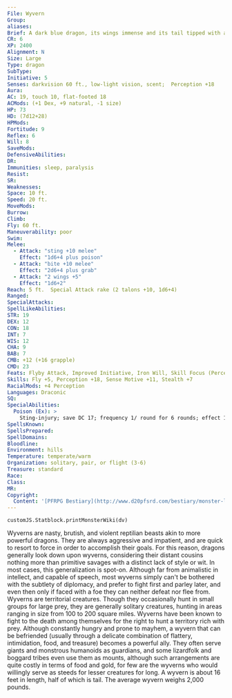 ```yaml
---
File: Wyvern
Group: 
aliases: 
Brief: A dark blue dragon, its wings immense and its tail tipped with a hooked stinger, lands on two taloned feet and roars a challenge.
CR: 6
XP: 2400
Alignment: N
Size: Large
Type: dragon
SubType: 
Initiative: 5
Senses: darkvision 60 ft., low-light vision, scent;  Perception +18
Aura: 
AC: 19, touch 10, flat-footed 18
ACMods: (+1 Dex, +9 natural, -1 size)
HP: 73
HD: (7d12+28)
HPMods: 
Fortitude: 9
Reflex: 6
Will: 8
SaveMods: 
DefensiveAbilities: 
DR: 
Immunities: sleep, paralysis
Resist: 
SR: 
Weaknesses: 
Space: 10 ft.
Speed: 20 ft.
MoveMods: 
Burrow: 
Climb: 
Fly: 60 ft.
Maneuverability: poor
Swim: 
Melee: 
  - Attack: "sting +10 melee"
    Effect: "1d6+4 plus poison"
  - Attack: "bite +10 melee"
    Effect: "2d6+4 plus grab"
  - Attack: "2 wings +5"
    Effect: "1d6+2"
Reach: 5 ft.  Special Attack rake (2 talons +10, 1d6+4)
Ranged: 
SpecialAttacks: 
SpellLikeAbilities: 
STR: 19
DEX: 12
CON: 18
INT: 7
WIS: 12
CHA: 9
BAB: 7
CMB: +12 (+16 grapple)
CMD: 23
Feats: Flyby Attack, Improved Initiative, Iron Will, Skill Focus (Perception)
Skills: Fly +5, Perception +18, Sense Motive +11, Stealth +7
RacialMods: +4 Perception
Languages: Draconic
SQ: 
SpecialAbilities:
  Poison (Ex): >
    Sting-injury; save DC 17; frequency 1/ round for 6 rounds; effect 1d4 Constitution damage; cure 2 consecutive saves. The save DC is Constitution-based.
SpellsKnown: 
SpellsPrepared: 
SpellDomains: 
Bloodline: 
Environment: hills
Temperature: temperate/warm
Organization: solitary, pair, or flight (3-6)
Treasure: standard
Race: 
Class: 
MR: 
Copyright:
  Content: '[PFRPG Bestiary](http://www.d20pfsrd.com/bestiary/monster-listings/dragons/wyvern)'
---
```

```dataviewjs
customJS.Statblock.printMonsterWiki(dv)
```
Wyverns are nasty, brutish, and violent reptilian beasts akin to more powerful dragons. They are always aggressive and impatient, and are quick to resort to force in order to accomplish their goals. For this reason, dragons generally look down upon wyverns, considering their distant cousins nothing more than primitive savages with a distinct lack of style or wit. In most cases, this generalization is spot-on. Although far from animalistic in intellect, and capable of speech, most wyverns simply can't be bothered with the subtlety of diplomacy, and prefer to fight first and parley later, and even then only if faced with a foe they can neither defeat nor flee from.  Wyverns are territorial creatures. Though they occasionally hunt in small groups for large prey, they are generally solitary creatures, hunting in areas ranging in size from 100 to 200 square miles. Wyverns have been known to fight to the death among themselves for the right to hunt a territory rich with prey.  Although constantly hungry and prone to mayhem, a wyvern that can be befriended (usually through a delicate combination of flattery, intimidation, food, and treasure) becomes a powerful ally. They often serve giants and monstrous humanoids as guardians, and some lizardfolk and boggard tribes even use them as mounts, although such arrangements are quite costly in terms of food and gold, for few are the wyverns who would willingly serve as steeds for lesser creatures for long.  A wyvern is about 16 feet in length, half of which is tail. The average wyvern weighs 2,000 pounds.
